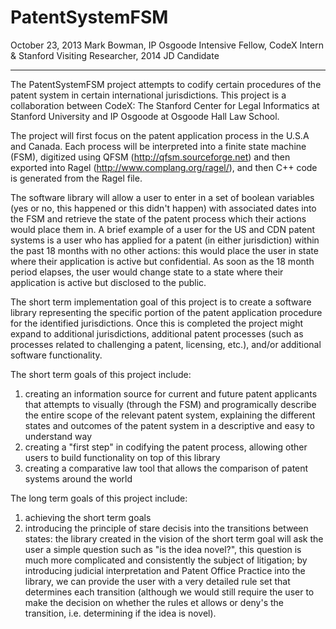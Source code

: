 PatentSystemFSM
===============
October 23, 2013
Mark Bowman, IP Osgoode Intensive Fellow, CodeX Intern & Stanford Visiting Researcher, 2014 JD Candidate

---------------

The PatentSystemFSM project attempts to codify certain procedures of the patent system in certain international jurisdictions. This project is a collaboration between CodeX: The Stanford Center for Legal Informatics at Stanford University and IP Osgoode at Osgoode Hall Law School.  

The project will first focus on the patent application process in the U.S.A and Canada. Each process will be interpreted into a finite state machine (FSM), digitized using QFSM (http://qfsm.sourceforge.net) and then exported into Ragel (http://www.complang.org/ragel/), and then C++ code is generated from the Ragel file.

The software library will allow a user to enter in a set of boolean variables (yes or no, this happened or this didn't happen) with associated dates into the FSM and retrieve the state of the patent process which their actions would place them in. A brief example of a user for the US and CDN patent systems is a user who has applied for a patent (in either jurisdiction) within the past 18 months with no other actions: this would place the user in state where their application is active but confidential. As soon as the 18 month period elapses, the user would change state to a state where their application is active but disclosed to the public.

The short term implementation goal of this project is to create a software library representing the specific portion of the patent application procedure for the identified jurisdictions. Once this is completed the project might expand to additional jurisdictions, additional patent processes (such as processes related to challenging a patent, licensing, etc.), and/or additional software functionality.

The short term goals of this project include: 
1) creating an information source for current and future patent applicants that attempts to visually (through the FSM) and programically describe the entire scope of the relevant patent system, explaining the different states and outcomes of the patent system in a descriptive and easy to understand way
2) creating a "first step" in codifying the patent process, allowing other users to build functionality on top of this library
3) creating a comparative law tool that allows the comparison of patent systems around the world


The long term goals of this project include:
1) achieving the short term goals
2) introducing the principle of stare decisis into the transitions between states: the library created in the vision of the short term goal will ask the user a simple question such as "is the idea novel?", this question is much more complicated and consistently the subject of litigation; by introducing judicial interpretation and Patent Office Practice into the library, we can provide the user with a very detailed rule set that determines each transition (although we would still require the user to make the decision on whether the rules et allows or deny's the transition, i.e. determining if the idea is novel).
